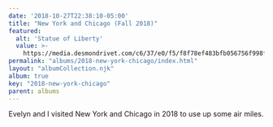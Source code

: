 ```yaml
---
date: '2018-10-27T22:38:10-05:00'
title: "New York and Chicago (Fall 2018)"
featured:
  alt: 'Statue of Liberty'
  value: >-
    https://media.desmondrivet.com/c6/37/e0/f5/f8f78ef483bfb056756f998f1408d26255428c9fbedc4d4f4d6c6b02.jpg
permalink: "albums/2018-new-york-chicago/index.html"
layout: "albumCollection.njk"
album: true
key: "2018-new-york-chicago"  
parent: albums
---
```


Evelyn and I visited New York and Chicago in 2018 to use up some air miles.
